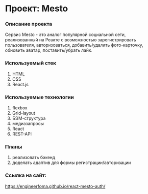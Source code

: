 # Проект: Mesto

### Описание проекта
Сервис Mesto - это аналог популярной социальной сети, реализованный на  Реакте с возможностью зарегистрировать пользователя, авторизоваться, добавить/удалить фото-карточку, обновить аватар, поставить/убрать лайк. 

### Используемый стек
1. HTML
2. CSS
3. React.js

### Используемые технологии
1. flexbox
2. Grid-layout
3. БЭМ-структура
4. медиазапросы
5. React
6. REST-API

### Планы
1. реализовать бэкенд
2. доделать адаптив для формы регистрации/авторизации

### Ссылка на сайт:
https://engineerfoma.github.io/react-mesto-auth/
